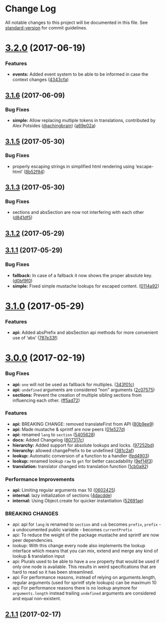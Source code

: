 # Change Log

All notable changes to this project will be documented in this file. See [standard-version](https://github.com/conventional-changelog/standard-version) for commit guidelines.

<a name="3.2.0"></a>
# [3.2.0](https://github.com/martinheidegger/i18n-core/compare/v3.1.6...v3.2.0) (2017-06-19)


### Features

* **events:** Added event system to be able to be informed in case the context changes ([4343cfa](https://github.com/martinheidegger/i18n-core/commit/4343cfa))



<a name="3.1.6"></a>
## [3.1.6](https://github.com/martinheidegger/i18n-core/compare/v3.1.5...v3.1.6) (2017-06-09)


### Bug Fixes

* **simple:** Allow replacing multiple tokens in translations, contributed by Alex Potsides ([@achingbrain](https://github.com/achingbrain)) ([a69e02a](https://github.com/martinheidegger/i18n-core/commit/a69e02a))



<a name="3.1.5"></a>
## [3.1.5](https://github.com/martinheidegger/i18n-core/compare/v3.1.3...v3.1.5) (2017-05-30)


### Bug Fixes

* properly escaping strings in simplified html rendering using ‘escape-html’ ([8b52f94](https://github.com/martinheidegger/i18n-core/commit/8b52f94))



<a name="3.1.3"></a>
## [3.1.3](https://github.com/martinheidegger/i18n-core/compare/v3.1.2...v3.1.3) (2017-05-30)


### Bug Fixes

* sections and absSection are now not interfering with each other ([d841df5](https://github.com/martinheidegger/i18n-core/commit/d841df5))



<a name="3.1.2"></a>
## [3.1.2](https://github.com/martinheidegger/i18n-core/compare/v3.1.1...v3.1.2) (2017-05-29)



<a name="3.1.1"></a>
## [3.1.1](https://github.com/martinheidegger/i18n-core/compare/v3.1.0...v3.1.1) (2017-05-29)


### Bug Fixes

* **fallback:** In case of a fallback it now shows the proper absolute key. ([d0bf9f0](https://github.com/martinheidegger/i18n-core/commit/d0bf9f0))
* **simple:** Fixed simple mustache lookups for escaped content. ([0114a92](https://github.com/martinheidegger/i18n-core/commit/0114a92))



<a name="3.1.0"></a>
# [3.1.0](https://github.com/martinheidegger/i18n-core/compare/v3.0.0...v3.1.0) (2017-05-29)


### Features

* **api:** Added absPrefix and absSection api methods for more convenient use of ‘abs’ ([787e33f](https://github.com/martinheidegger/i18n-core/commit/787e33f))



<a name="3.0.0"></a>
# [3.0.0](https://github.com/martinheidegger/i18n-core/compare/v2.1.1...v3.0.0) (2017-02-19)


### Bug Fixes

* **api:** `one` will not be used as fallback for multiples. ([343f01c](https://github.com/martinheidegger/i18n-core/commit/343f01c))
* **api:** `undefined` arguments are considered “non” arguments ([2c07575](https://github.com/martinheidegger/i18n-core/commit/2c07575))
* **sections:** Prevent the creation of multiple sibling sections from influencing each other. ([ff5ad72](https://github.com/martinheidegger/i18n-core/commit/ff5ad72))


### Features

* **api:** BREAKING CHANGE: removed translateFirst from API ([80b9ee9](https://github.com/martinheidegger/i18n-core/commit/80b9ee9))
* **api:** Made mustache & sprintf are now peers ([01e527d](https://github.com/martinheidegger/i18n-core/commit/01e527d))
* **api:** renamed `lang` to `section` ([5405628](https://github.com/martinheidegger/i18n-core/commit/5405628))
* **docs:** Added Changelog ([807317c](https://github.com/martinheidegger/i18n-core/commit/807317c))
* **hierarchy:** Added support for absolute lookups and locks. ([97252bd](https://github.com/martinheidegger/i18n-core/commit/97252bd))
* **hierarchy:** allowed changePrefix to be undefined ([381c2af](https://github.com/martinheidegger/i18n-core/commit/381c2af))
* **lookup:** Automatic conversion of a function to a handler ([fed4903](https://github.com/martinheidegger/i18n-core/commit/fed4903))
* **lookup:** renamed lookup `raw` to `get` for better cascadability ([9ef14f3](https://github.com/martinheidegger/i18n-core/commit/9ef14f3))
* **translation:** translator changed into translation function ([1cb0a92](https://github.com/martinheidegger/i18n-core/commit/1cb0a92))


### Performance Improvements

* **api:** Limiting regular arguments max 10 ([0602425](https://github.com/martinheidegger/i18n-core/commit/0602425))
* **internal:** lazy initialization of sections ([4dacdde](https://github.com/martinheidegger/i18n-core/commit/4dacdde))
* **internal:** Using Object.create for quicker instantiation ([52691ae](https://github.com/martinheidegger/i18n-core/commit/52691ae))


### BREAKING CHANGES

* api: api for `lang` is renamed to `section` and `sub` becomes `prefix`, `prefix` - a undocumented public variable - becomes `currentPrefix`
* api: To reduce the weight of the package mustache and sprintf are now peer dependencies.
* lookup: With this change every node also implements the lookup interface which means that you can mix, extend and merge any kind of lookup & translation input
* api: Plurals used to be able to have a `one` property that would be used if only one node is available. This results in weird specifications that are hard to read so it has been streamlined.
* api: For performance reasons, instead of relying on arguments.length, regular arguments (used for sprintf style lookups) can be maximum 10
* api: For performance reasons there is no lookup anymore for `arguments.length` instead trailing `undefined` arguments are considered and equal non-existent.



<a name="2.1.1"></a>
## [2.1.1](https://github.com/martinheidegger/i18n-core/compare/v2.0.0...v2.1.1) (2017-02-17)
